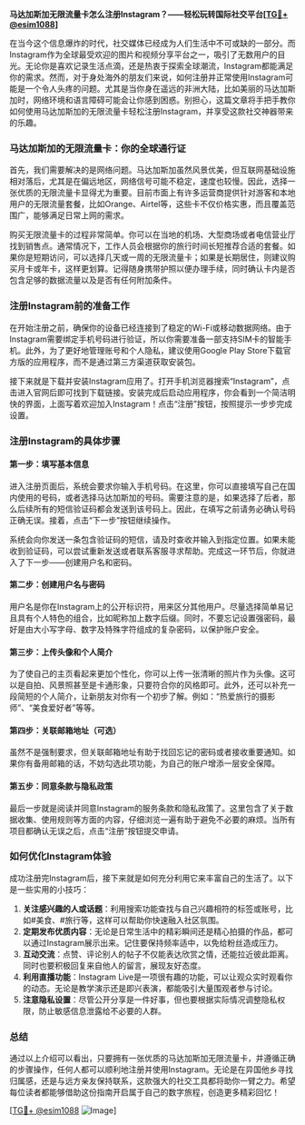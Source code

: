 **马达加斯加无限流量卡怎么注册Instagram？——轻松玩转国际社交平台[[TG💪+ @esim1088](https://t.me/s/esim1088)]**

在当今这个信息爆炸的时代，社交媒体已经成为人们生活中不可或缺的一部分。而Instagram作为全球最受欢迎的图片和视频分享平台之一，吸引了无数用户的目光。无论你是喜欢记录生活点滴，还是热衷于探索全球潮流，Instagram都能满足你的需求。然而，对于身处海外的朋友们来说，如何注册并正常使用Instagram可能是一个令人头疼的问题。尤其是当你身在遥远的非洲大陆，比如美丽的马达加斯加时，网络环境和语言障碍可能会让你感到困惑。别担心，这篇文章将手把手教你如何使用马达加斯加的无限流量卡轻松注册Instagram，并享受这款社交神器带来的乐趣。

### 马达加斯加的无限流量卡：你的全球通行证

首先，我们需要解决的是网络问题。马达加斯加虽然风景优美，但互联网基础设施相对落后，尤其是在偏远地区，网络信号可能不稳定，速度也较慢。因此，选择一张优质的无限流量卡显得尤为重要。目前市面上有许多运营商提供针对游客和本地用户的无限流量套餐，比如Orange、Airtel等，这些卡不仅价格实惠，而且覆盖范围广，能够满足日常上网的需求。

购买无限流量卡的过程非常简单。你可以在当地的机场、大型商场或者电信营业厅找到销售点。通常情况下，工作人员会根据你的旅行时间长短推荐合适的套餐。如果你是短期访问，可以选择几天或一周的无限流量卡；如果是长期居住，则建议购买月卡或年卡，这样更划算。记得随身携带护照以便办理手续，同时确认卡内是否包含足够的数据流量以及是否有任何附加条件。

### 注册Instagram前的准备工作

在开始注册之前，确保你的设备已经连接到了稳定的Wi-Fi或移动数据网络。由于Instagram需要绑定手机号码进行验证，所以你需要准备一部支持SIM卡的智能手机。此外，为了更好地管理账号和个人隐私，建议使用Google Play Store下载官方版的应用程序，而不是通过第三方渠道获取安装包。

接下来就是下载并安装Instagram应用了。打开手机浏览器搜索“Instagram”，点击进入官网后即可找到下载链接。安装完成后启动应用程序，你会看到一个简洁明快的界面，上面写着欢迎加入Instagram！点击“注册”按钮，按照提示一步步完成设置。

### 注册Instagram的具体步骤

#### 第一步：填写基本信息

进入注册页面后，系统会要求你输入手机号码。在这里，你可以直接填写自己在国内使用的号码，或者选择马达加斯加的号码。需要注意的是，如果选择了后者，那么后续所有的短信验证码都会发送到该号码上。因此，在填写之前请务必确认号码正确无误。接着，点击“下一步”按钮继续操作。

系统会向你发送一条包含验证码的短信，请及时查收并输入到指定位置。如果未能收到验证码，可以尝试重新发送或者联系客服寻求帮助。完成这一环节后，你就进入了下一步——创建用户名和密码。

#### 第二步：创建用户名与密码

用户名是你在Instagram上的公开标识符，用来区分其他用户。尽量选择简单易记且具有个人特色的组合，比如昵称加上数字后缀。同时，不要忘记设置强密码，最好是由大小写字母、数字及特殊字符组成的复杂密码，以保护账户安全。

#### 第三步：上传头像和个人简介

为了使自己的主页看起来更加个性化，你可以上传一张清晰的照片作为头像。这可以是自拍、风景照甚至是卡通形象，只要符合你的风格即可。此外，还可以补充一段简短的个人简介，让新朋友对你有一个初步了解。例如：“热爱旅行的摄影师”、“美食爱好者”等等。

#### 第四步：关联邮箱地址（可选）

虽然不是强制要求，但关联邮箱地址有助于找回忘记的密码或者接收重要通知。如果你有备用邮箱的话，不妨勾选此项功能，为自己的账户增添一层安全保障。

#### 第五步：同意条款与隐私政策

最后一步就是阅读并同意Instagram的服务条款和隐私政策了。这里包含了关于数据收集、使用规则等方面的内容，仔细浏览一遍有助于避免不必要的麻烦。当所有项目都确认无误之后，点击“注册”按钮提交申请。

### 如何优化Instagram体验

成功注册完Instagram后，接下来就是如何充分利用它来丰富自己的生活了。以下是一些实用的小技巧：

1. **关注感兴趣的人或话题**：利用搜索功能查找与自己兴趣相符的标签或账号，比如#美食、#旅行等，这样可以帮助你快速融入社区氛围。
2. **定期发布优质内容**：无论是日常生活中的精彩瞬间还是精心拍摄的作品，都可以通过Instagram展示出来。记住要保持频率适中，以免给粉丝造成压力。
3. **互动交流**：点赞、评论别人的帖子不仅能表达欣赏之情，还能拉近彼此距离。同时也要积极回复来自他人的留言，展现友好态度。
4. **利用直播功能**：Instagram Live是一项很有趣的功能，可以让观众实时观看你的动态。无论是教学演示还是即兴表演，都能吸引大量围观者参与讨论。
5. **注意隐私设置**：尽管公开分享是一件好事，但也要根据实际情况调整隐私权限，防止敏感信息泄露给不必要的人群。

### 总结

通过以上介绍可以看出，只要拥有一张优质的马达加斯加无限流量卡，并遵循正确的步骤操作，任何人都可以顺利地注册并使用Instagram。无论是在异国他乡寻找归属感，还是与远方亲友保持联系，这款强大的社交工具都将助你一臂之力。希望每位读者都能够借助这份指南开启属于自己的数字旅程，创造更多精彩回忆！

[[TG💪+ @esim1088](https://t.me/s/esim1088) ![Image](https://i.postimg.cc/4NQfJmqS/Snipaste-2025-05-13-00-14-12.png)]